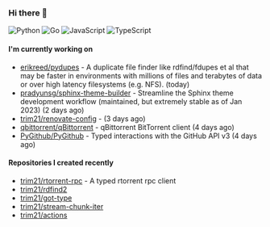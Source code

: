 ### Hi there 👋

![Python](https://img.shields.io/badge/python-3670A0?style=for-the-badge&logo=python&logoColor=ffdd54)
![Go](https://img.shields.io/badge/go-%2300ADD8.svg?style=for-the-badge&logo=go&logoColor=white)
![JavaScript](https://img.shields.io/badge/javascript-%23323330.svg?style=for-the-badge&logo=javascript&logoColor=%23F7DF1E)
![TypeScript](https://img.shields.io/badge/typescript-%23007ACC.svg?style=for-the-badge&logo=typescript&logoColor=white)

#### I'm currently working on

- [erikreed/pydupes](https://github.com/erikreed/pydupes) - A duplicate file finder like rdfind/fdupes et al that may be faster in environments with millions of files and terabytes of data or over high latency filesystems (e.g. NFS). (today)
- [pradyunsg/sphinx-theme-builder](https://github.com/pradyunsg/sphinx-theme-builder) - Streamline the Sphinx theme development workflow (maintained, but extremely stable as of Jan 2023) (2 days ago)
- [trim21/renovate-config](https://github.com/trim21/renovate-config) -  (3 days ago)
- [qbittorrent/qBittorrent](https://github.com/qbittorrent/qBittorrent) - qBittorrent BitTorrent client (4 days ago)
- [PyGithub/PyGithub](https://github.com/PyGithub/PyGithub) - Typed interactions with the GitHub API v3 (4 days ago)

#### Repositories I created recently

- [trim21/rtorrent-rpc](https://github.com/trim21/rtorrent-rpc) - A typed rtorrent rpc client
- [trim21/rdfind2](https://github.com/trim21/rdfind2)
- [trim21/got-type](https://github.com/trim21/got-type)
- [trim21/stream-chunk-iter](https://github.com/trim21/stream-chunk-iter)
- [trim21/actions](https://github.com/trim21/actions)
